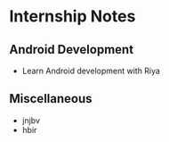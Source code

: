 # Internship Notes

## Android Development
- Learn Android development with Riya

## Miscellaneous
- jnjbv
- hbir
